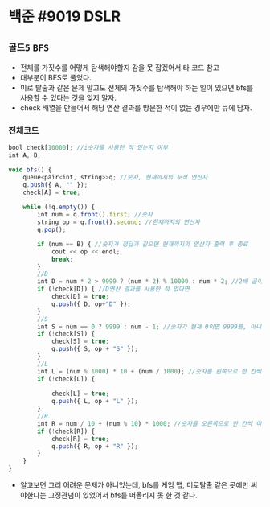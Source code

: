 # 백준 #9019 DSLR 
`골드5` `BFS`
---
- 전체를 가짓수를 어떻게 탐색해야할지 감을 못 잡겠어서 타 코드 참고
- 대부분이 BFS로 풀었다.
- 미로 탈출과 같은 문제 말고도 전체의 가짓수를 탐색해야 하는 일이 있으면 bfs를 사용할 수 있다는 것을 잊지 말자.
- check 배열을 만들어서 해당 연산 결과를 방문한 적이 없는 경우에만 큐에 담자.

### 전체코드
```jsx
bool check[10000]; //i숫자를 사용한 적 있는지 여부
int A, B;

void bfs() {
	queue<pair<int, string>>q; //숫자, 현재까지의 누적 연산자
	q.push({ A, "" });
	check[A] = true;
  
	while (!q.empty()) {
		int num = q.front().first; //숫자
		string op = q.front().second; //현재까지의 연산자
		q.pop();

		if (num == B) { //숫자가 정답과 같으면 현재까지의 연산자 출력 후 종료
			cout << op << endl;
			break;
		}
		//D
		int D = num * 2 > 9999 ? (num * 2) % 10000 : num * 2; //2배 곱이 9999보다 크면 10000으로 나눈 나머지, 아니면 2배 해서 넣어줌
		if (!check[D]) { //D연산 결과를 사용한 적 없다면
			check[D] = true;
			q.push({ D, op+"D" });
		}
		//S
		int S = num == 0 ? 9999 : num - 1; //숫자가 현재 0이면 9999를, 아니면 1뺀 결과를 담음
		if (!check[S]) {
			check[S] = true;
			q.push({ S, op + "S" });
		}
		//L
		int L = (num % 1000) * 10 + (num / 1000); //숫자를 왼쪽으로 한 칸씩 이동
		if (!check[L]) {
			
			check[L] = true;
			q.push({ L, op + "L" });
		}
		//R
		int R = num / 10 + (num % 10) * 1000; //숫자를 오른쪽으로 한 칸씩 이동
		if (!check[R]) {
			check[R] = true;
			q.push({ R, op + "R" });
		}
	}
}
```
- 알고보면 그리 어려운 문제가 아니었는데, bfs를 게임 맵, 미로탈출 같은 곳에만 써야한다는 고정관념이 있었어서 bfs를 떠올리지 못 한 것 같다. 
